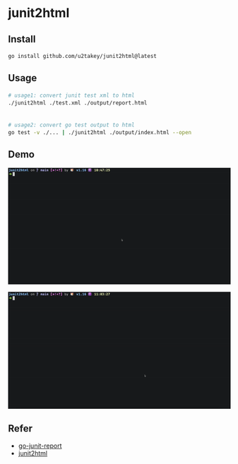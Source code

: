 # junit2html

## Install

```bash
go install github.com/u2takey/junit2html@latest
```


## Usage

```bash
# usage1: convert junit test xml to html
./junit2html ./test.xml ./output/report.html


# usage2: convert go test output to html
go test -v ./... | ./junit2html ./output/index.html --open
```



## Demo


![demo1](./examples/example1.gif)

![demo2](./examples/example2.gif)

## Refer 
- [go-junit-report](https://github.com/jstemmer/go-junit-report)
- [junit2html](https://github.com/inorton/junit2html)